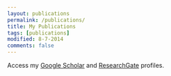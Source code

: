 ```yaml
---
layout: publications
permalink: /publications/
title: My Publications
tags: [publications]
modified: 8-7-2014
comments: false
---
```


Access my <a href="https://scholar.google.co.in/citations?user=SwrZkasAAAAJ&hl=en" target="_blank">Google Scholar</a> and <a href="https://www.researchgate.net/profile/Ashutosh_Satapathy3" target="_blank">ResearchGate</a> profiles.
